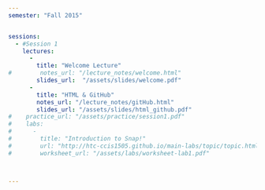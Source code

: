 ```yaml
---
semester: "Fall 2015"


sessions:
  - #Session 1
    lectures:
      -
        title: "Welcome Lecture"
#        notes_url: "/lecture_notes/welcome.html"
        slides_url:  "/assets/slides/welcome.pdf"
      -
        title: "HTML & GitHub"
        notes_url: "/lecture_notes/gitHub.html"
        slides_url: "/assets/slides/html_github.pdf"
#    practice_url: "/assets/practice/session1.pdf"
#    labs:
#      -
#        title: "Introduction to Snap!"
#        url: "http://htc-ccis1505.github.io/main-labs/topic/topic.html?topic=htc_fund/intro_pair/1-introduction-v2.topic&course=htc_f15.html&novideo&noreading&noassignment"
#        worksheet_url: "/assets/labs/worksheet-lab1.pdf"



---
```


